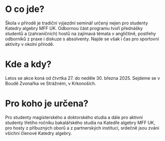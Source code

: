
# O co jde?

Škola v přírodě je tradiční výjezdní seminář určený nejen pro studenty Katedry algebry MFF UK. Odbornou část programu tvoří přednášky studentů a (zahraničních) hostů na zajímavá témata v angličtině, postřehy odborníků z praxe i diskuze s absolventy. Najde se však i čas pro sportovní aktivity v okolní přírodě.

# Kde a kdy?

Letos se akce koná od čtvrtka 27. do neděle 30. března 2025. Sejdeme se v Boudě Zvonařka ve Strážném, v Krkonoších.

# Pro koho je určena?

Pro studenty magisterského a doktorského studia a dále pro aktivní studenty třetího ročníku bakalářského studia na Katedře algebry MFF UK, pro hosty z příbuzných oborů a z partnerských institucí, srdečně jsou zváni všichni členové Katedry algebry.
